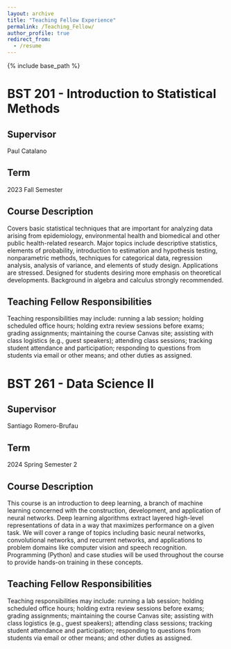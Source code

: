 ```yaml
---
layout: archive
title: "Teaching Fellow Experience"
permalink: /Teaching_Fellow/
author_profile: true
redirect_from:
  - /resume
---
```


{% include base_path %}

# BST 201 - Introduction to Statistical Methods

## Supervisor
Paul Catalano

## Term
2023 Fall Semester

## Course Description
Covers basic statistical techniques that are important for analyzing data arising from epidemiology, environmental health and biomedical and other public health-related research. Major topics include descriptive statistics, elements of probability, introduction to estimation and hypothesis testing, nonparametric methods, techniques for categorical data, regression analysis, analysis of variance, and elements of study design. Applications are stressed. Designed for students desiring more emphasis on theoretical developments. Background in algebra and calculus strongly recommended.

## Teaching Fellow Responsibilities
Teaching responsibilities may include: running a lab session; holding scheduled office hours; holding extra review sessions before exams; grading assignments; maintaining the course Canvas site; assisting with class logistics (e.g., guest speakers); attending class sessions; tracking student attendance and participation; responding to questions from students via email or other means; and other duties as assigned.

# BST 261 - Data Science II

## Supervisor
Santiago Romero-Brufau

## Term
2024 Spring Semester 2

## Course Description
This course is an introduction to deep learning, a branch of machine learning concerned with the construction, development, and application of neural networks. Deep learning algorithms extract layered high-level representations of data in a way that maximizes performance on a given task. We will cover a range of topics including basic neural networks, convolutional networks, and recurrent networks, and applications to problem domains like computer vision and speech recognition. Programming (Python) and case studies will be used throughout the course to provide hands-on training in these concepts.

## Teaching Fellow Responsibilities
Teaching responsibilities may include: running a lab session; holding scheduled office hours; holding extra review sessions before exams; grading assignments; maintaining the course Canvas site; assisting with class logistics (e.g., guest speakers); attending class sessions; tracking student attendance and participation; responding to questions from students via email or other means; and other duties as assigned.
